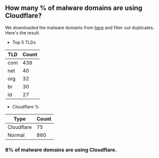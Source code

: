 ## How many % of malware domains are using Cloudflare?


We downloaded the malware domains from [here](https://urlhaus.abuse.ch) and filter out duplicates.
Here's the result.


[//]: # (start replacement)


- Top 5 TLDs

| TLD | Count |
| --- | --- |
| com | 439 |
| net | 40 |
| org | 32 |
| br | 30 |
| id | 27 |


- Cloudflare %

| Type | Count |
| --- | --- |
| Cloudflare | 75 |
| Normal | 860 |


### 8% of malware domains are using Cloudflare.